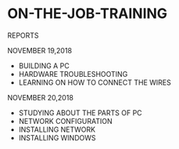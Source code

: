 # ON-THE-JOB-TRAINING
REPORTS

NOVEMBER 19,2018

- BUILDING A PC
- HARDWARE TROUBLESHOOTING
- LEARNING ON HOW TO CONNECT THE WIRES 


NOVEMBER 20,2018

- STUDYING ABOUT THE PARTS OF PC
- NETWORK CONFIGURATION
- INSTALLING NETWORK
- INSTALLING WINDOWS
